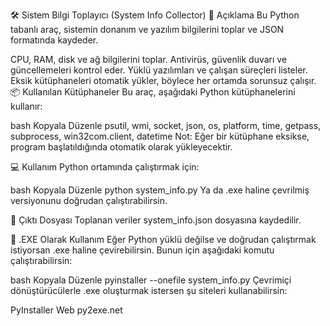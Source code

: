 🛠 Sistem Bilgi Toplayıcı (System Info Collector)
📌 Açıklama
Bu Python tabanlı araç, sistemin donanım ve yazılım bilgilerini toplar ve JSON formatında kaydeder.

CPU, RAM, disk ve ağ bilgilerini toplar.
Antivirüs, güvenlik duvarı ve güncellemeleri kontrol eder.
Yüklü yazılımları ve çalışan süreçleri listeler.
Eksik kütüphaneleri otomatik yükler, böylece her ortamda sorunsuz çalışır.
📦 Kullanılan Kütüphaneler
Bu araç, aşağıdaki Python kütüphanelerini kullanır:

bash
Kopyala
Düzenle
psutil, wmi, socket, json, os, platform, time, getpass, subprocess, win32com.client, datetime
Not: Eğer bir kütüphane eksikse, program başlatıldığında otomatik olarak yükleyecektir.

💻 Kullanım
Python ortamında çalıştırmak için:

bash
Kopyala
Düzenle
python system_info.py
Ya da .exe haline çevrilmiş versiyonunu doğrudan çalıştırabilirsin.

📂 Çıktı Dosyası
Toplanan veriler system_info.json dosyasına kaydedilir.

🚀 .EXE Olarak Kullanım
Eğer Python yüklü değilse ve doğrudan çalıştırmak istiyorsan .exe haline çevirebilirsin.
Bunun için aşağıdaki komutu çalıştırabilirsin:

bash
Kopyala
Düzenle
pyinstaller --onefile system_info.py
Çevrimiçi dönüştürücülerle .exe oluşturmak istersen şu siteleri kullanabilirsin:

PyInstaller Web
py2exe.net
